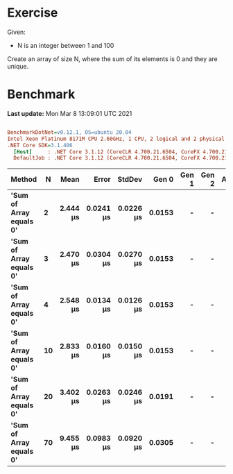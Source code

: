 ﻿# Exercise

Given:
- N is an integer between 1 and 100


Create an array of size N, where the sum of its elements is 0 and they are unique.


# Benchmark

**Last update:** Mon Mar  8 13:09:01 UTC 2021

``` ini

BenchmarkDotNet=v0.12.1, OS=ubuntu 20.04
Intel Xeon Platinum 8171M CPU 2.60GHz, 1 CPU, 2 logical and 2 physical cores
.NET Core SDK=3.1.406
  [Host]     : .NET Core 3.1.12 (CoreCLR 4.700.21.6504, CoreFX 4.700.21.6905), X64 RyuJIT
  DefaultJob : .NET Core 3.1.12 (CoreCLR 4.700.21.6504, CoreFX 4.700.21.6905), X64 RyuJIT


```
|                  Method |  N |     Mean |     Error |    StdDev |  Gen 0 | Gen 1 | Gen 2 | Allocated |
|------------------------ |--- |---------:|----------:|----------:|-------:|------:|------:|----------:|
| **&#39;Sum of Array equals 0&#39;** |  **2** | **2.444 μs** | **0.0241 μs** | **0.0226 μs** | **0.0153** |     **-** |     **-** |     **312 B** |
| **&#39;Sum of Array equals 0&#39;** |  **3** | **2.470 μs** | **0.0304 μs** | **0.0270 μs** | **0.0153** |     **-** |     **-** |     **320 B** |
| **&#39;Sum of Array equals 0&#39;** |  **4** | **2.548 μs** | **0.0134 μs** | **0.0126 μs** | **0.0153** |     **-** |     **-** |     **320 B** |
| **&#39;Sum of Array equals 0&#39;** | **10** | **2.833 μs** | **0.0160 μs** | **0.0150 μs** | **0.0153** |     **-** |     **-** |     **344 B** |
| **&#39;Sum of Array equals 0&#39;** | **20** | **3.402 μs** | **0.0263 μs** | **0.0246 μs** | **0.0191** |     **-** |     **-** |     **384 B** |
| **&#39;Sum of Array equals 0&#39;** | **70** | **9.455 μs** | **0.0983 μs** | **0.0920 μs** | **0.0305** |     **-** |     **-** |     **584 B** |
